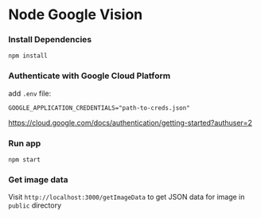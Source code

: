 # Node Google Vision

### Install Dependencies
`npm install`

### Authenticate with Google Cloud Platform
add `.env` file:

```
GOOGLE_APPLICATION_CREDENTIALS="path-to-creds.json"
```
https://cloud.google.com/docs/authentication/getting-started?authuser=2

### Run app
`npm start`

### Get image data

Visit `http://localhost:3000/getImageData` to get JSON data for image in `public` directory
